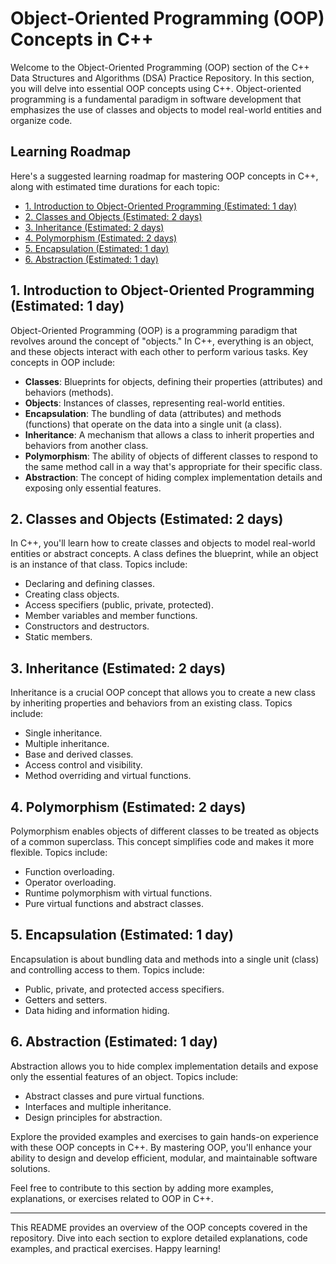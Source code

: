 # Object-Oriented Programming (OOP) Concepts in C++

Welcome to the Object-Oriented Programming (OOP) section of the C++ Data Structures and Algorithms (DSA) Practice Repository. In this section, you will delve into essential OOP concepts using C++. Object-oriented programming is a fundamental paradigm in software development that emphasizes the use of classes and objects to model real-world entities and organize code.

## Learning Roadmap

Here's a suggested learning roadmap for mastering OOP concepts in C++, along with estimated time durations for each topic:

- [1. Introduction to Object-Oriented Programming (Estimated: 1 day)](#1-introduction-to-object-oriented-programming)
- [2. Classes and Objects (Estimated: 2 days)](#2-classes-and-objects)
- [3. Inheritance (Estimated: 2 days)](#3-inheritance)
- [4. Polymorphism (Estimated: 2 days)](#4-polymorphism)
- [5. Encapsulation (Estimated: 1 day)](#5-encapsulation)
- [6. Abstraction (Estimated: 1 day)](#6-abstraction)


## 1. Introduction to Object-Oriented Programming (Estimated: 1 day)

Object-Oriented Programming (OOP) is a programming paradigm that revolves around the concept of "objects." In C++, everything is an object, and these objects interact with each other to perform various tasks. Key concepts in OOP include:

- **Classes**: Blueprints for objects, defining their properties (attributes) and behaviors (methods).
- **Objects**: Instances of classes, representing real-world entities.
- **Encapsulation**: The bundling of data (attributes) and methods (functions) that operate on the data into a single unit (a class).
- **Inheritance**: A mechanism that allows a class to inherit properties and behaviors from another class.
- **Polymorphism**: The ability of objects of different classes to respond to the same method call in a way that's appropriate for their specific class.
- **Abstraction**: The concept of hiding complex implementation details and exposing only essential features.

## 2. Classes and Objects (Estimated: 2 days)

In C++, you'll learn how to create classes and objects to model real-world entities or abstract concepts. A class defines the blueprint, while an object is an instance of that class. Topics include:

- Declaring and defining classes.
- Creating class objects.
- Access specifiers (public, private, protected).
- Member variables and member functions.
- Constructors and destructors.
- Static members.

## 3. Inheritance (Estimated: 2 days)

Inheritance is a crucial OOP concept that allows you to create a new class by inheriting properties and behaviors from an existing class. Topics include:

- Single inheritance.
- Multiple inheritance.
- Base and derived classes.
- Access control and visibility.
- Method overriding and virtual functions.

## 4. Polymorphism (Estimated: 2 days)

Polymorphism enables objects of different classes to be treated as objects of a common superclass. This concept simplifies code and makes it more flexible. Topics include:

- Function overloading.
- Operator overloading.
- Runtime polymorphism with virtual functions.
- Pure virtual functions and abstract classes.

## 5. Encapsulation (Estimated: 1 day)

Encapsulation is about bundling data and methods into a single unit (class) and controlling access to them. Topics include:

- Public, private, and protected access specifiers.
- Getters and setters.
- Data hiding and information hiding.

## 6. Abstraction (Estimated: 1 day)

Abstraction allows you to hide complex implementation details and expose only the essential features of an object. Topics include:

- Abstract classes and pure virtual functions.
- Interfaces and multiple inheritance.
- Design principles for abstraction.

Explore the provided examples and exercises to gain hands-on experience with these OOP concepts in C++. By mastering OOP, you'll enhance your ability to design and develop efficient, modular, and maintainable software solutions.

Feel free to contribute to this section by adding more examples, explanations, or exercises related to OOP in C++.

---

This README provides an overview of the OOP concepts covered in the repository. 
Dive into each section to explore detailed explanations, code examples, and practical exercises. Happy learning!

